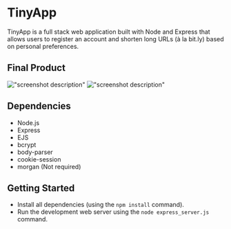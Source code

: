 # TinyApp

TinyApp is a full stack web application built with Node and Express that allows users to register an account and shorten long URLs (à la bit.ly) based on personal preferences.

## Final Product

!["screenshot description"](#)
!["screenshot description"](#)

## Dependencies

- Node.js
- Express
- EJS
- bcrypt
- body-parser
- cookie-session
- morgan (Not required)

## Getting Started

- Install all dependencies (using the `npm install` command).
- Run the development web server using the `node express_server.js` command.